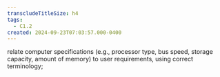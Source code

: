 ```yaml
---
transcludeTitleSize: h4
tags:
  - C1.2
created: 2024-09-23T07:03:57.000-0400
---
```

relate computer specifications (e.g., processor type, bus speed, storage capacity, amount of memory) to user requirements, using correct terminology; 